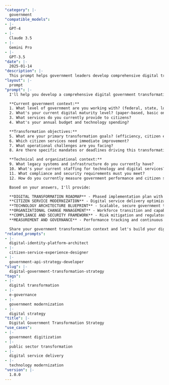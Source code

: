 ```yaml
---
"category": |-
  government
"compatible_models":
- |-
  GPT-4
- |-
  Claude 3.5
- |-
  Gemini Pro
- |-
  GPT-3.5
"date": |-
  2025-01-14
"description": |-
  This prompt helps government leaders develop comprehensive digital transformation strategies that modernize public service delivery, improve citizen experience, and optimize government operations while ensuring security, compliance, and democratic accountability.
"layout": |-
  prompt
"prompt": |-
  I'll help you develop a comprehensive digital government transformation strategy that modernizes your public services and operations. Let me understand your context:

  **Current government context:**
  1. What level of government are you working with? (federal, state, local, municipal)
  2. What's your current digital maturity level? (paper-based, basic online, integrated digital)
  3. What services do you currently provide to citizens?
  4. What's your annual budget and technology spending?

  **Transformation objectives:**
  5. What are your primary transformation goals? (efficiency, citizen experience, transparency)
  6. Which citizen services need immediate improvement?
  7. What operational challenges are you facing?
  8. Are there specific mandates or deadlines driving this transformation?

  **Technical and organizational context:**
  9. What legacy systems and infrastructure do you currently have?
  10. What's your current staffing for technology and digital services?
  11. What compliance and security requirements must you meet?
  12. How do you currently measure government performance and citizen satisfaction?

  Based on your answers, I'll provide:

  **DIGITAL TRANSFORMATION ROADMAP** - Phased implementation plan with clear priorities
  **CITIZEN SERVICE MODERNIZATION** - Digital service delivery optimization strategy
  **TECHNOLOGY ARCHITECTURE BLUEPRINT** - Scalable, secure government technology foundation
  **ORGANIZATIONAL CHANGE MANAGEMENT** - Workforce transition and capability development
  **COMPLIANCE AND SECURITY FRAMEWORK** - Risk mitigation and regulatory adherence
  **MEASUREMENT AND GOVERNANCE** - Performance tracking and continuous improvement

  Share your government transformation context and let's build your digital government strategy!
"related_prompts":
- |-
  digital-identity-platform-architect
- |-
  citizen-service-experience-designer
- |-
  government-api-strategy-developer
"slug": |-
  digital-government-transformation-strategy
"tags":
- |-
  digital transformation
- |-
  e-governance
- |-
  government modernization
- |-
  digital strategy
"title": |-
  Digital Government Transformation Strategy
"use_cases":
- |-
  government digitization
- |-
  public sector transformation
- |-
  digital service delivery
- |-
  technology modernization
"version": |-
  1.0.0
---
```

